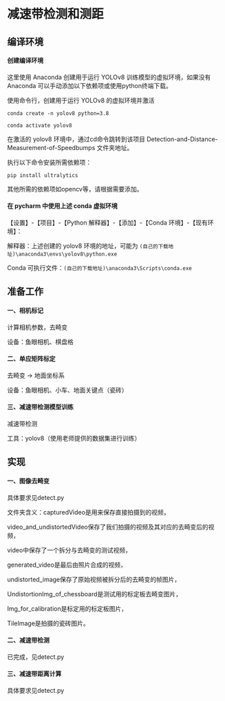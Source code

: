 # 减速带检测和测距

## 编译环境

#### 创建编译环境

这里使用 Anaconda 创建用于运行 YOLOv8 训练模型的虚拟环境，如果没有 Anaconda 可以手动添加以下依赖项或使用python终端下载。

使用命令行，创建用于运行 YOLOv8 的虚拟环境并激活

```
conda create -n yolov8 python=3.8

conda activate yolov8
```

在激活的 yolov8 环境中，通过cd命令跳转到该项目 Detection-and-Distance-Measurement-of-Speedbumps 文件夹地址。

执行以下命令安装所需依赖项：

```
pip install ultralytics
```

其他所需的依赖项如opencv等，请根据需要添加。

#### 在 pycharm 中使用上述 conda 虚拟环境

【设置】-【项目】-【Python 解释器】-【添加】-【Conda 环境】-【现有环境】：

解释器：上述创建的 yolov8 环境的地址，可能为 `(自己的下载地址)\anaconda3\envs\yolov8\python.exe`

Conda 可执行文件：`(自己的下载地址)\anaconda3\Scripts\conda.exe`

## 准备工作

#### 一、相机标记

计算相机参数，去畸变

设备：鱼眼相机、棋盘格

#### 二、单应矩阵标定

去畸变 -> 地面坐标系

设备：鱼眼相机、小车、地面关键点（瓷砖）

#### 三、减速带检测模型训练

减速带检测

工具：yolov8（使用老师提供的数据集进行训练）

## 实现

#### 一、图像去畸变

具体要求见detect.py

文件夹含义：capturedVideo是用来保存直接拍摄到的视频，

video_and_undistortedVideo保存了我们拍摄的视频及其对应的去畸变后的视频，

video中保存了一个拆分与去畸变的测试视频，

generated_video是最后由照片合成的视频，

undistorted_image保存了原始视频被拆分后的去畸变的帧图片，

UndistortionImg_of_chessboard是测试用的标定板去畸变图片，

Img_for_calibration是标定用的标定板图片，

TileImage是拍摄的瓷砖图片。

#### 二、减速带检测

已完成，见detect.py

#### 三、减速带距离计算
具体要求见detect.py